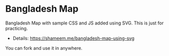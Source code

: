 # Bangladesh Map

Bangladesh Map with sample CSS and JS added using SVG. This is just for practicing.

* Details: https://shameem.me/bangladesh-map-using-svg

You can fork and use it in anywhere.
